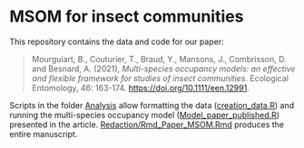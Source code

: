 
# MSOM for insect communities

This repository contains the data and code for our paper:

> Mourguiart, B., Couturier, T., Braud, Y., Mansons, J., Combrisson, D.
> and Besnard, A. (2021), *Multi-species occupancy models: an effective
> and flexible framework for studies of insect communities*. Ecological
> Entomology, 46: 163-174. <https://doi.org/10.1111/een.12991>.

Scripts in the folder [Analysis](Analysis/) allow formatting the data
([creation_data.R](Analysis/creation_data.R)) and running the
multi-species occupancy model
([Model_paper_published.R](Analysis/Model_paper_published.R)) presented
in the article.
[Redaction/Rmd_Paper_MSOM.Rmd](Redaction/Rmd_Paper_MSOM.Rmd) produces
the entire manuscript.
